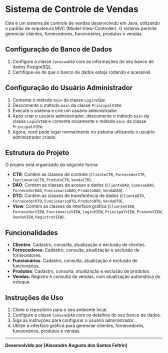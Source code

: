 # Sistema de Controle de Vendas

Este é um sistema de controle de vendas desenvolvido em Java, utilizando o padrão de arquitetura MVC (Model-View-Controller). O sistema permite gerenciar clientes, fornecedores, funcionários, produtos e vendas.

## Configuração do Banco de Dados

1. Configure a classe `ConexaoDAO` com as informações do seu banco de dados PostgreSQL.
2. Certifique-se de que o banco de dados esteja rodando e acessível.

## Configuração do Usuário Administrador

1. Comente o método `main` da classe `LoginVIEW`.
2. Descomente o método `main` da classe `PrincipalVIEW`.
3. Execute o sistema e crie um usuário administrador.
4. Após criar o usuário administrador, descomente o método `main` da classe `LoginVIEW` e comente novamente o método `main` da classe `PrincipalVIEW`.
5. Agora, você pode logar normalmente no sistema utilizando o usuário administrador criado.

## Estrutura do Projeto

O projeto está organizado da seguinte forma:

- **CTR**: Contém as classes de controle (`ClienteCTR`, `FornecedorCTR`, `FuncionarioCTR`, `ProdutoCTR`, `VendaCTR`).
- **DAO**: Contém as classes de acesso a dados (`ClienteDAO`, `ConexaoDAO`, `FornecedorDAO`, `FuncionarioDAO`, `ProdutoDAO`, `VendaDAO`).
- **DTO**: Contém as classes de transferência de dados (`ClienteDTO`, `FornecedorDTO`, `FuncionarioDTO`, `ProdutoDTO`, `VendaDTO`).
- **View**: Contém as classes de interface gráfica (`ClienteVIEW`, `FornecedorVIEW`, `FuncionarioVIEW`, `LoginVIEW`, `PrincipalVIEW`, `ProdutoVIEW`, `VendaVIEW`, `RegistroVIEW`).

## Funcionalidades

- **Clientes**: Cadastro, consulta, atualização e exclusão de clientes.
- **Fornecedores**: Cadastro, consulta, atualização e exclusão de fornecedores.
- **Funcionários**: Cadastro, consulta, atualização e exclusão de funcionários.
- **Produtos**: Cadastro, consulta, atualização e exclusão de produtos.
- **Vendas**: Registro e consulta de vendas, com atualização automática do estoque.

## Instruções de Uso

1. Clone o repositório para o seu ambiente local.
2. Configure a classe `ConexaoDAO` com os detalhes do seu banco de dados.
3. Siga as instruções para configurar o usuário administrador.
4. Utilize a interface gráfica para gerenciar clientes, fornecedores, funcionários, produtos e vendas.

---

**Desenvolvido por [Alexandre Augusto dos Santos Feltrin]**

